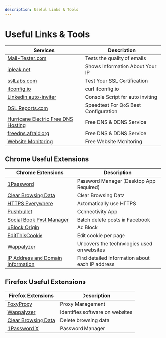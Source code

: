 ```yaml
---
description: Useful Links & Tools
---
```


# Useful Links & Tools

| Services                                                                                 | Description                          |
|------------------------------------------------------------------------------------------|--------------------------------------|
| [Mail-Tester.com](https://www.mail-tester.com/)                                          | Tests the quality of emails          |
| [ipleak.net](https://ipleak.net/)                                                        | Shows Information About Your IP      |
| [sslLabs.com](https://www.ssllabs.com/)                                                  | Test Your SSL Certification          |
| [ifconfig.io](https://ifconfig.io/)                                                      | curl ifconfig.io                     |
| [Linkedin auto-inviter](https://gist.github.com/maksii/e028dc8de7d42f12305911e53679d807) | Console Script for auto inviting     |
| [DSL Reports.com](https://www.dslreports.com/speedtest)                                  | Speedtest For QoS Best Configuration |
| [Hurricane Electric Free DNS Hosting](https://dns.he.net/)                               | Free DNS & DDNS Service              |
| [freedns.afraid.org](https://freedns.afraid.org/)                                        | Free DNS & DDNS Service              |
| [Website Monitoring](https://app.statuscake.com/)                                        | Free Website Monitoring              |

## Chrome Useful Extensions

| Chrome Extensions                                                                                                                               | Description                                     |
|-------------------------------------------------------------------------------------------------------------------------------------------------|-------------------------------------------------|
| [1Password](https://chrome.google.com/webstore/detail/1password-extension-deskt/aomjjhallfgjeglblehebfpbcfeobpgk?hl=en)                         | Password Manager (Desktop App Required)         |
| [Clear Browsing Data](https://chrome.google.com/webstore/detail/clear-browsing-data/bjilljlpencdcpihofiobpnfgcakfdbe?hl=en)                     | Clear Browsing Data                             |
| [HTTPS Everywhere](https://chrome.google.com/webstore/detail/https-everywhere/gcbommkclmclpchllfjekcdonpmejbdp?hl=en)                           | Automatically use HTTPS                         |
| [Pushbullet](https://chrome.google.com/webstore/detail/pushbullet/chlffgpmiacpedhhbkiomidkjlcfhogd?hl=en)                                       | Connectivity App                                |
| [Social Book Post Manager](https://chrome.google.com/webstore/detail/social-book-post-manager/ljfidlkcmdmmibngdfikhffffdmphjae?hl=en)           | Batch delete posts in Facebook                  |
| [uBlock Origin](https://chrome.google.com/webstore/detail/ublock-origin/cjpalhdlnbpafiamejdnhcphjbkeiagm?hl=en)                                 | Ad Block                                        |
| [EditThisCookie](https://chrome.google.com/webstore/detail/editthiscookie/fngmhnnpilhplaeedifhccceomclgfbg)                                     | Edit cookie per page                            |
| [Wappalyzer](https://chrome.google.com/webstore/detail/wappalyzer/gppongmhjkpfnbhagpmjfkannfbllamg)                                             | Uncovers the technologies used on websites      |
| [IP Address and Domain Information](https://chrome.google.com/webstore/detail/ip-address-and-domain-inf/lhgkegeccnckoiliokondpaaalbhafoa?hl=de) | Find detailed information about each IP address |

## Firefox Useful Extensions

| Firefox Extensions                                                                                     | Description                     |
|--------------------------------------------------------------------------------------------------------|---------------------------------|
| [FoxyProxy](https://addons.mozilla.org/en-US/firefox/addon/foxyproxy-standard/)                        | Proxy Management                |
| [Wappalyzer](https://addons.mozilla.org/en-US/firefox/addon/wappalyzer/)                               | Identifies software on websites |
| [Clear Browsing Data](https://addons.mozilla.org/en-US/firefox/addon/clear-browsing-data/?src=search)  | Delete browsing data            |
| [1Password X](https://addons.mozilla.org/en-US/firefox/addon/1password-x-password-manager/?src=search) | Password Manager                |